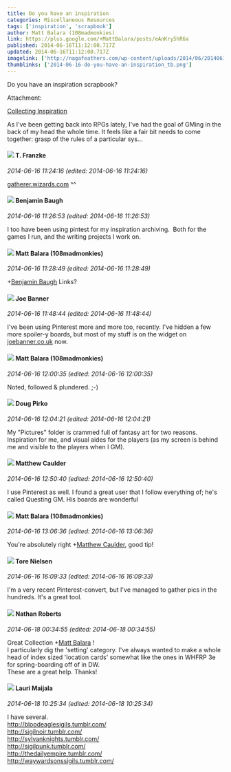 ```yaml
---
title: Do you have an inspiration
categories: Miscellaneous Resources
tags: ['inspiration', 'scrapbook']
author: Matt Balara (108madmonkies)
link: https://plus.google.com/+MattBalara/posts/eAnKry5hR6a
published: 2014-06-16T11:12:00.717Z
updated: 2014-06-16T11:12:00.717Z
imagelink: ['http://nagafeathers.com/wp-content/uploads/2014/06/20140616_Charge.jpg']
thumblinks: ['2014-06-16-do-you-have-an-inspiration_tb.png']
---
```


Do you have an inspiration scrapbook?


Attachment:

<a href='http://nagafeathers.com/collecting-inspiration/'>Collecting Inspiration</a>


As I've been getting back into RPGs lately, I've had the goal of GMing in the back of my head the whole time. It feels like a fair bit needs to come together: grasp of the rules of a particular sys...
<div id='comment z13lvlljmvqni1ayy04cirlwdr34dblj2z00k'>
  <h4><img src='{{site.baseurl}}//images/avatars/110330901807759406775_photo.jpg'> T. Franzke</h4>
      <p><cite>2014-06-16 11:24:16 (edited: 2014-06-16 11:24:16)</cite></p>
        <p><a href="http://gatherer.wizards.com" class="ot-anchor">gatherer.wizards.com</a> ^^</p>
</div>
        

<div id='comment z13lvlljmvqni1ayy04cirlwdr34dblj2z00k'>
  <h4><img src='{{site.baseurl}}//images/avatars/110260442588453077337_photo.jpg'> Benjamin Baugh</h4>
      <p><cite>2014-06-16 11:26:53 (edited: 2014-06-16 11:26:53)</cite></p>
        <p>I too have been using pintest for my inspiration archiving.  Both for the games I run, and the writing projects I work on. </p>
</div>
        

<div id='comment z13lvlljmvqni1ayy04cirlwdr34dblj2z00k'>
  <h4><img src='{{site.baseurl}}//images/avatars/101318911567861272145_photo.jpg'> Matt Balara (108madmonkies)</h4>
      <p><cite>2014-06-16 11:28:49 (edited: 2014-06-16 11:28:49)</cite></p>
        <p><span class="proflinkWrapper"><span class="proflinkPrefix">+</span><a class="proflink" href="https://plus.google.com/110260442588453077337" oid="110260442588453077337">Benjamin Baugh</a></span> Links?</p>
</div>
        

<div id='comment z13lvlljmvqni1ayy04cirlwdr34dblj2z00k'>
  <h4><img src='{{site.baseurl}}//images/avatars/103619294696451727396_photo.jpg'> Joe Banner</h4>
      <p><cite>2014-06-16 11:48:44 (edited: 2014-06-16 11:48:44)</cite></p>
        <p>I&#39;ve been using Pinterest more and more too, recently. I&#39;ve hidden a few more spoiler-y boards, but most of my stuff is on the widget on <a href="http://joebanner.co.uk" class="ot-anchor">joebanner.co.uk</a> now.</p>
</div>
        

<div id='comment z13lvlljmvqni1ayy04cirlwdr34dblj2z00k'>
  <h4><img src='{{site.baseurl}}//images/avatars/101318911567861272145_photo.jpg'> Matt Balara (108madmonkies)</h4>
      <p><cite>2014-06-16 12:00:35 (edited: 2014-06-16 12:00:35)</cite></p>
        <p>Noted, followed &amp; plundered. ;-)</p>
</div>
        

<div id='comment z13lvlljmvqni1ayy04cirlwdr34dblj2z00k'>
  <h4><img src='{{site.baseurl}}//images/avatars/108043668619467070905_photo.jpg'> Doug Pirko</h4>
      <p><cite>2014-06-16 12:04:21 (edited: 2014-06-16 12:04:21)</cite></p>
        <p>My &quot;Pictures&quot; folder is crammed full of fantasy art for two reasons. Inspiration for me, and visual aides for the players (as my screen is behind me and visible to the players when I GM).</p>
</div>
        

<div id='comment z13lvlljmvqni1ayy04cirlwdr34dblj2z00k'>
  <h4><img src='{{site.baseurl}}//images/avatars/110198365147971491663_photo.jpg'> Matthew Caulder</h4>
      <p><cite>2014-06-16 12:50:40 (edited: 2014-06-16 12:50:40)</cite></p>
        <p>I use Pinterest as well. I found a great user that I follow everything of; he&#39;s called Questing GM. His boards are wonderful</p>
</div>
        

<div id='comment z13lvlljmvqni1ayy04cirlwdr34dblj2z00k'>
  <h4><img src='{{site.baseurl}}//images/avatars/101318911567861272145_photo.jpg'> Matt Balara (108madmonkies)</h4>
      <p><cite>2014-06-16 13:06:36 (edited: 2014-06-16 13:06:36)</cite></p>
        <p>You&#39;re absolutely right <span class="proflinkWrapper"><span class="proflinkPrefix">+</span><a class="proflink" href="https://plus.google.com/110198365147971491663" oid="110198365147971491663">Matthew Caulder</a></span>, good tip!</p>
</div>
        

<div id='comment z13lvlljmvqni1ayy04cirlwdr34dblj2z00k'>
  <h4><img src='{{site.baseurl}}//images/avatars/110506439354107775385_photo.jpg'> Tore Nielsen</h4>
      <p><cite>2014-06-16 16:09:33 (edited: 2014-06-16 16:09:33)</cite></p>
        <p>I&#39;m a very recent Pinterest-convert, but I&#39;ve managed to gather pics in the hundreds. It&#39;s a great tool.</p>
</div>
        

<div id='comment z13lvlljmvqni1ayy04cirlwdr34dblj2z00k'>
  <h4><img src='{{site.baseurl}}//images/avatars/117646243340764868749_photo.jpg'> Nathan Roberts</h4>
      <p><cite>2014-06-18 00:34:55 (edited: 2014-06-18 00:34:55)</cite></p>
        <p>Great Collection <span class="proflinkWrapper"><span class="proflinkPrefix">+</span><a class="proflink" href="https://plus.google.com/101318911567861272145" oid="101318911567861272145">Matt Balara</a></span> !<br />I particularly dig the &#39;setting&#39; category. I&#39;ve always wanted to make a whole head of index sized &#39;location cards&#39; somewhat like the ones in WHFRP 3e for spring-boarding off of in DW.<br />These are a great help. Thanks!</p>
</div>
        

<div id='comment z13lvlljmvqni1ayy04cirlwdr34dblj2z00k'>
  <h4><img src='{{site.baseurl}}//images/avatars/101282524805480823686_photo.jpg'> Lauri Maijala</h4>
      <p><cite>2014-06-18 10:25:34 (edited: 2014-06-18 10:25:34)</cite></p>
        <p>I have several. <br /><a href="http://bloodeaglesigils.tumblr.com/" class="ot-anchor">http://bloodeaglesigils.tumblr.com/</a><br /><a href="http://sigilnoir.tumblr.com/" class="ot-anchor">http://sigilnoir.tumblr.com/</a><br /><a href="http://sylvanknights.tumblr.com/" class="ot-anchor">http://sylvanknights.tumblr.com/</a><br /><a href="http://sigilpunk.tumblr.com/" class="ot-anchor">http://sigilpunk.tumblr.com/</a><br /><a href="http://thedailyempire.tumblr.com/" class="ot-anchor">http://thedailyempire.tumblr.com/</a><br /><a href="http://waywardsonssigils.tumblr.com/" class="ot-anchor">http://waywardsonssigils.tumblr.com/</a></p>
</div>
        